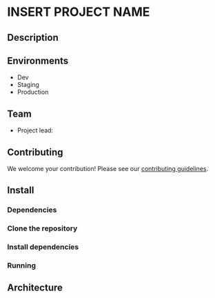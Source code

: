 # INSERT PROJECT NAME

## Description

## Environments

* Dev
* Staging
* Production

## Team

* Project lead: 

## Contributing

We welcome your contribution! Please see our [contributing guidelines]().

## Install

### Dependencies

### Clone the repository

### Install dependencies

### Running

## Architecture
